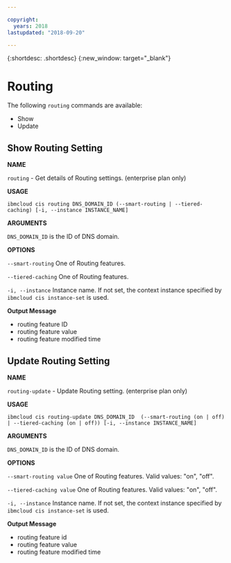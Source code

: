 ```yaml
---

copyright:
  years: 2018
lastupdated: "2018-09-20"

---
```


{:shortdesc: .shortdesc}
{:new_window: target="_blank"}

# Routing

The following `routing` commands are available:

* Show
* Update

## Show Routing Setting

**NAME**

  `routing` - Get details of Routing settings. (enterprise plan only)

**USAGE**

  `ibmcloud cis routing DNS_DOMAIN_ID (--smart-routing | --tiered-caching) [-i, --instance INSTANCE_NAME]`

**ARGUMENTS**

   `DNS_DOMAIN_ID` is the ID of DNS domain.
   
**OPTIONS**

   `--smart-routing`  One of Routing features.

   `--tiered-caching` One of Routing features.

   `-i, --instance`  Instance name. If not set, the context instance specified by `ibmcloud cis instance-set` is used.

**Output Message**

* routing feature ID
* routing feature value
* routing feature modified time


## Update Routing Setting

**NAME**

  `routing-update` - Update Routing setting. (enterprise plan only)

**USAGE**

  `ibmcloud cis routing-update DNS_DOMAIN_ID  (--smart-routing (on | off) | --tiered-caching (on | off)) [-i, --instance INSTANCE_NAME]`

**ARGUMENTS**

   `DNS_DOMAIN_ID` is the ID of DNS domain.
   
**OPTIONS**

   `--smart-routing value`       One of Routing features. Valid values: "on", "off".

   `--tiered-caching value`      One of Routing features. Valid values: "on", "off".
   
   `-i, --instance`  Instance name. If not set, the context instance specified by `ibmcloud cis instance-set` is used.

**Output Message**

* routing feature id
* routing feature value
* routing feature modified time
